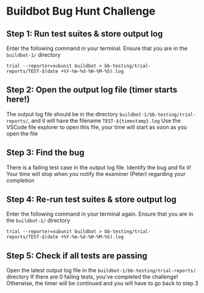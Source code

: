 # Buildbot Bug Hunt Challenge

## Step 1: Run test suites & store output log
Enter the following command in your terminal. Ensure that you are in the `buildbot-1/` directory
```
trial --reporter=subunit buildbot > bb-testing/trial-reports/TEST-$(date +%Y-%m-%d-%H-%M-%S).log
```

## Step 2: Open the output log file (timer starts here!)
The output log file should be in the directory `buildbot-1/bb-testing/trial-reports/`, and it will have the filename `TEST-${timestamp}.log`
Use the VSCode file explorer to open this file, your time will start as soon as you open the file

## Step 3: Find the bug
There is a failing test case in the output log file. Identify the bug and fix it!
Your time will stop when you notify the examiner (Peter) regarding your completion

## Step 4: Re-run test suites & store output log
Enter the following command in your terminal again. Ensure that you are in the `buildbot-1/` directory
```
trial --reporter=subunit buildbot > bb-testing/trial-reports/TEST-$(date +%Y-%m-%d-%H-%M-%S).log
```

## Step 5: Check if all tests are passing
Open the latest output log file in the `buildbot-1/bb-testing/trial-reports/` directory
If there are 0 failing tests, you've completed the challenge!
Otherwise, the timer will be continued and you will have to go back to step 3